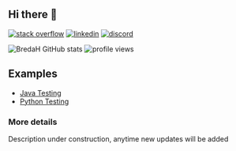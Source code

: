 ## Hi there 👋

[![stack overflow](https://img.shields.io/badge/Stack_Overflow-FE7A16?style=for-the-badge&logo=stack-overflow&logoColor=white)](https://stackoverflow.com/users/8418599/bredah)
[![linkedin](https://img.shields.io/badge/LinkedIn-0077B5?style=for-the-badge&logo=linkedin&logoColor=white)](https://www.linkedin.com/in/bredah/)
[![discord](https://img.shields.io/badge/Discord-7289DA?style=for-the-badge&logo=discord&logoColor=white)](https://discordapp.com/users/541705642298048514/)

![BredaH GitHub stats](https://github-readme-stats.vercel.app/api?username=bredah&show_icons=true&theme=radical)
![profile views](https://komarev.com/ghpvc/?username=bredah&style=flat-square&label=PROFILE+VIEWS)

## Examples

- [Java Testing](https://github.com/bredah/java-test)
- [Python Testing](https://github.com/bredah/python-test)

### More details

Description under construction, anytime new updates will be added
